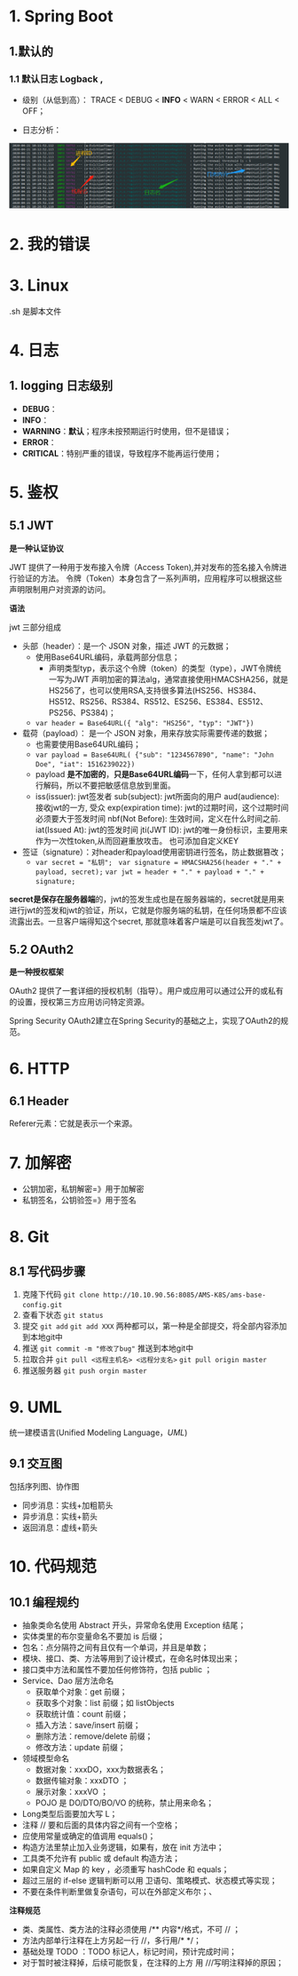 # 1. Spring Boot

## 1.默认的

### 1.1 默认日志 Logback ,

- 级别（从低到高）： TRACE < DEBUG < **INFO** < WARN < ERROR < ALL < OFF；

- 日志分析：

![logback日志分析](img\logback日志分析.png)



# 2. 我的错误

# 3. Linux

.sh 是脚本文件

# 4. 日志

## 1. logging 日志级别

- **DEBUG**：
- **INFO**：
- **WARNING**：**默认**；程序未按预期运行时使用，但不是错误；
- **ERROR**：
- **CRITICAL**：特别严重的错误，导致程序不能再运行使用；

# 5. 鉴权

## 5.1 JWT

**是一种认证协议**

JWT 提供了一种用于发布接入令牌（Access Token),并对发布的签名接入令牌进行验证的方法。 令牌（Token）本身包含了一系列声明，应用程序可以根据这些声明限制用户对资源的访问。

**语法**

jwt 三部分组成

- 头部（header）：是一个 JSON 对象，描述 JWT 的元数据；
  - 使用Base64URL编码，承载两部分信息；
    - 声明类型typ，表示这个令牌（token）的类型（type），JWT令牌统一写为JWT
      声明加密的算法alg，通常直接使用HMACSHA256，就是HS256了，也可以使用RSA,支持很多算法(HS256、HS384、HS512、RS256、RS384、RS512、ES256、ES384、ES512、PS256、PS384)；
  - `var header = Base64URL({ "alg": "HS256", "typ": "JWT"})`
- 载荷（payload）： 是一个 JSON 对象，用来存放实际需要传递的数据；
  - 也需要使用Base64URL编码；
  - `var payload = Base64URL( {"sub": "1234567890", "name": "John Doe", "iat": 1516239022})`
  - payload **是不加密的**，**只是Base64URL编码**一下，任何人拿到都可以进行解码，所以不要把敏感信息放到里面。
  - iss(issuer): jwt签发者
    sub(subject): jwt所面向的用户
    aud(audience): 接收jwt的一方, 受众
    exp(expiration time): jwt的过期时间，这个过期时间必须要大于签发时间
    nbf(Not Before): 生效时间，定义在什么时间之前.
    iat(Issued At): jwt的签发时间
    jti(JWT ID): jwt的唯一身份标识，主要用来作为一次性token,从而回避重放攻击。
    也可添加自定义KEY
- 签证（signature）：对header和payload使用密钥进行签名，防止数据篡改；
  - `var secret = "私钥";`
    ` var signature = HMACSHA256(header + "." + payload, secret);` 
    `var jwt = header + "." + payload + "." + signature;`

**secret是保存在服务器端**的，jwt的签发生成也是在服务器端的，secret就是用来进行jwt的签发和jwt的验证，所以，它就是你服务端的私钥，在任何场景都不应该流露出去。一旦客户端得知这个secret, 那就意味着客户端是可以自我签发jwt了。

## 5.2 OAuth2

**是一种授权框架**

OAuth2 提供了一套详细的授权机制（指导）。用户或应用可以通过公开的或私有的设置，授权第三方应用访问特定资源。

Spring Security OAuth2建立在Spring Security的基础之上，实现了OAuth2的规范。

# 6. HTTP

## 6.1 Header

Referer元素：它就是表示一个来源。

# 7. 加解密

- 公钥加密，私钥解密=》用于加解密
- 私钥签名，公钥验签=》用于签名

# 8. Git

## 8.1 写代码步骤

1. 克隆下代码 
   `git clone http://10.10.90.56:8085/AMS-K8S/ams-base-config.git`
2. 查看下状态
   `git status`
3. 提交
   `git add`
   `git add XXX`
   两种都可以，第一种是全部提交，将全部内容添加到本地git中
4. 推送
   `git commit -m "修改了bug"`
   推送到本地git中
5. 拉取合并
   `git pull <远程主机名> <远程分支名>`
   `git pull origin master`
6. 推送服务器
   `git push orgin master`

# 9. UML

统一建模语言(Unified Modeling Language，*UML*)

## 9.1 交互图

包括序列图、协作图

- 同步消息：实线+加粗箭头
- 异步消息：实线+箭头
- 返回消息：虚线+箭头

# 10. 代码规范

## 10.1 编程规约

- 抽象类命名使用 Abstract 开头，异常命名使用 Exception 结尾；
- 实体类里的布尔变量命名不要加 is 后缀；
- 包名：点分隔符之间有且仅有一个单词，并且是单数；
- 模块、接口、类、方法等用到了设计模式，在命名时体现出来；
- 接口类中方法和属性不要加任何修饰符，包括 public ；
- Service、Dao 层方法命名
  - 获取单个对象：get 前缀；
  - 获取多个对象：list 前缀；如 listObjects
  - 获取统计值：count 前缀；
  - 插入方法：save/insert 前缀；
  - 删除方法：remove/delete 前缀；
  - 修改方法：update 前缀；
- 领域模型命名
  - 数据对象：xxxDO，xxx为数据表名；
  - 数据传输对象：xxxDTO ；
  - 展示对象：xxxVO ；
  - POJO 是 DO/DTO/BO/VO 的统称，禁止用来命名；
- Long类型后面要加大写 L；
- 注释 // 要和后面的具体内容之间有一个空格；
- 应使用常量或确定的值调用 equals()；
- 构造方法里禁止加入业务逻辑，如果有，放在 init 方法中；
- 工具类不允许有 public 或 default 构造方法；
- 如果自定义 Map 的 key ，必须重写 hashCode 和 equals；
- 超过三层的 if-else 逻辑判断可以用 卫语句、策略模式、状态模式等实现；
- 不要在条件判断里做复杂语句，可以在外部定义布尔；、

**注释规范**

- 类、类属性、类方法的注释必须使用 /\** 内容*/格式，不可 // ；
- 方法内部单行注释在上方另起一行 //，多行用/\* */；
- 基础处理 TODO ：TODO 标记人，标记时间，预计完成时间；
- 对于暂时被注释掉，后续可能恢复，在注释的上方 用 ///写明注释掉的原因；

